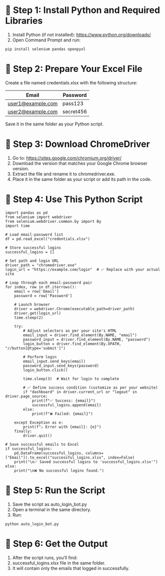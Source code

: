 # 🔹 Step 1: Install Python and Required Libraries
1. Install Python (if not installed): https://www.python.org/downloads/
2. Open Command Prompt and run:
```
pip install selenium pandas openpyxl
```
# 🔹 Step 2: Prepare Your Excel File
Create a file named credentials.xlsx with the following structure:

| Email               | Password  |
|---------------------|-----------|
| user1@example.com   | pass123   |
| user2@example.com   | secret456 |



Save it in the same folder as your Python script.

# 🔹 Step 3: Download ChromeDriver
1. Go to: https://sites.google.com/chromium.org/driver/
2. Download the version that matches your Google Chrome browser version.
3. Extract the file and rename it to chromedriver.exe.
4. Place it in the same folder as your script or add its path in the code.

# 🔹 Step 4: Use This Python Script
```
import pandas as pd
from selenium import webdriver
from selenium.webdriver.common.by import By
import time

# Load email-password list
df = pd.read_excel("credentials.xlsx")

# Store successful logins
successful_logins = []

# Set path and login URL
driver_path = "chromedriver.exe"
login_url = "https://example.com/login"  # ✅ Replace with your actual site

# Loop through each email-password pair
for index, row in df.iterrows():
    email = row['Email']
    password = row['Password']

    # Launch browser
    driver = webdriver.Chrome(executable_path=driver_path)
    driver.get(login_url)
    time.sleep(2)

    try:
        # Adjust selectors as per your site's HTML
        email_input = driver.find_element(By.NAME, "email")
        password_input = driver.find_element(By.NAME, "password")
        login_button = driver.find_element(By.XPATH, "//button[@type='submit']")

        # Perform login
        email_input.send_keys(email)
        password_input.send_keys(password)
        login_button.click()

        time.sleep(3)  # Wait for login to complete

        # ✅ Define success condition (customize as per your website)
        if "dashboard" in driver.current_url or "logout" in driver.page_source:
            print(f"✅ Success: {email}")
            successful_logins.append(email)
        else:
            print(f"❌ Failed: {email}")

    except Exception as e:
        print(f"⚠️ Error with {email}: {e}")
    finally:
        driver.quit()

# Save successful emails to Excel
if successful_logins:
    pd.DataFrame(successful_logins, columns=["Email"]).to_excel("successful_logins.xlsx", index=False)
    print("\n✅ Saved successful logins to 'successful_logins.xlsx'")
else:
    print("\n❌ No successful logins found.")
```
# 🔹 Step 5: Run the Script
1. Save the script as auto_login_bot.py
2. Open a terminal in the same directory.
3. Run:
 ```
python auto_login_bot.py
```
# 🔹 Step 6: Get the Output
1. After the script runs, you’ll find:
2. successful_logins.xlsx file in the same folder.
3. It will contain only the emails that logged in successfully.
